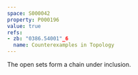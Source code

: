 ```yaml
---
space: S000042
property: P000196
value: true
refs:
- zb: "0386.54001"_6
  name: Counterexamples in Topology
---
```


The open sets form a chain under inclusion.
